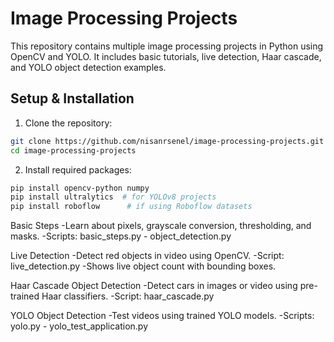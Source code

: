# Image Processing Projects

This repository contains multiple image processing projects in Python using OpenCV and YOLO. It includes basic tutorials, live detection, Haar cascade, and YOLO object detection examples.

## Setup & Installation

1. Clone the repository:

```bash
git clone https://github.com/nisanrsenel/image-processing-projects.git
cd image-processing-projects
```
2. Install required packages:
   
```bash
pip install opencv-python numpy
pip install ultralytics  # for YOLOv8 projects
pip install roboflow      # if using Roboflow datasets
```

Basic Steps
-Learn about pixels, grayscale conversion, thresholding, and masks.
-Scripts: basic_steps.py - object_detection.py

Live Detection
-Detect red objects in video using OpenCV.
-Script: live_detection.py
-Shows live object count with bounding boxes.

Haar Cascade Object Detection
-Detect cars in images or video using pre-trained Haar classifiers.
-Script: haar_cascade.py

YOLO Object Detection
-Test videos using trained YOLO models.
-Scripts: yolo.py - yolo_test_application.py 

